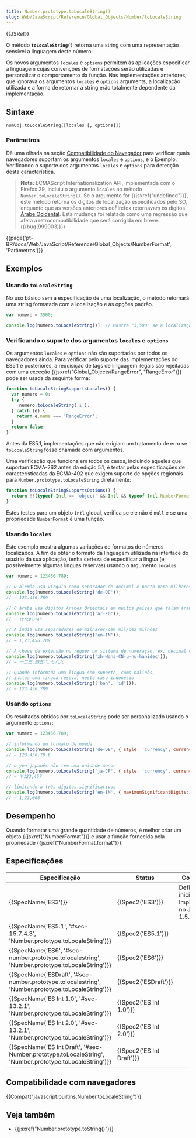 ```yaml
---
title: Number.prototype.toLocaleString()
slug: Web/JavaScript/Reference/Global_Objects/Number/toLocaleString
---
```

{{JSRef}}

O método **`toLocaleString()`** retorna uma string com uma representação sensível a linguagem deste número.

Os novos argumentos `locales` e `options` permitem às aplicações especificar a linguagem cujas convenções de formatações serão utilizadas e personalizar o comportamento da função. Nas implementações anteriores, que ignorava os argumentos `locales` e `options` arguments, a localização utilizada e a forma de retornar a string erão totalmente dependente da implementação.

## Sintaxe

```
numObj.toLocaleString([locales [, options]])
```

### Parâmetros

Dê uma olhada na seção [Compatibilidade do Navegador](#Browser_compatibility) para verificar quais navegadores suportam os argumentos `locales` e `options`, e o Exemplo: Verificando o suporte dos argumentos `locales` e `options` para detecção desta característica.

> **Nota:** ECMAScript Internationalization API, implementada com o Firefox 29, incluiu o argumento `locales` ao método `Number.toLocaleString()`. Se o argumento for {{jsxref("undefined")}}, este método retorna os dígitos de localização especificados pelo SO, enquanto que as versões anteriores doFirefox retornavam os dígitos [Árabe Ocidental](https://en.wikipedia.org/wiki/Arabic_numerals). Esta mudança foi relatada como uma regressão que afeta a retrocompatibilidade que será corrigida em breve. ({{bug(999003)}})

{{page('pt-BR/docs/Web/JavaScript/Reference/Global_Objects/NumberFormat', 'Parâmetros')}}

## Exemplos

### Usando `toLocaleString`

No uso básico sem a especificação de uma localização, o método retornará uma string formatada com a localização e as opções padrão.

```js
var numero = 3500;

console.log(numero.toLocaleString()); // Mostra "3,500" se a localização for U.S. English
```

### Verificando o suporte dos argumentos `locales` e `options`

Os argumentos `locales` e `options` não são suportados por todos os navegadores ainda. Para verificar pelo suporte das implementações do ES5.1 e posteriores, a requisição de tags de linguagem ilegais são rejeitadas com uma exceção {{jsxref("Global_Objects/RangeError", "RangeError")}} pode ser usada da seguinte forma:

```js
function toLocaleStringSupportsLocales() {
  var numero = 0;
  try {
     numero.toLocaleString('i');
  } catch (e) {
    return e.name === 'RangeError';
  }
  return false;
}
```

Antes da ES5.1, implementações que não exigiam um tratamento de erro se `toLocaleString` fosse chamada com argumentos.

Uma verificação que funciona em todos os casos, incluindo aqueles que suportam ECMA-262 antes da edição 5.1, é testar pelas especificações de característicadas da ECMA-402 que exigem suporte de opções regionais para `Number.prototype.toLocaleString` diretamente:

```js
function toLocaleStringSupportsOptions() {
  return !!(typeof Intl == 'object' && Intl && typeof Intl.NumberFormat == 'function');
}
```

Estes testes para um objeto `Intl` global, verifica se ele não é `null` e se uma propriedade `NumberFormat` é uma função.

### Usando `locales`

Este exemplo mostra algumas variações de formatos de números localizados. A fim de obter o formato da linguagem utilizada na interface do usuário da sua aplicação, tenha certeza de especificar a língua (e possivelmente algumas línguas reservas) usando o argumento `locales`:

```js
var numero = 123456.789;

// O alemão usa vírgula como separador de decimal e ponto para milhares
console.log(numero.toLocaleString('de-DE'));
// → 123.456,789

// O árabe usa dígitos Árabes Orientais em muitos países que falam árabe
console.log(numero.toLocaleString('ar-EG'));
// → ١٢٣٤٥٦٫٧٨٩

// A Índia usa separadores de milhares/cem mil/dez milhões
console.log(numero.toLocaleString('en-IN'));
// → 1,23,456.789

// A chave de extensão nu requer um sistema de numeração, ex. decimal chinês
console.log(numero.toLocaleString('zh-Hans-CN-u-nu-hanidec'));
// → 一二三,四五六.七八九

// Quando informada uma língua sem suporte, como balinês,
// inclua uma língua reseva, neste caso indonésio
console.log(numero.toLocaleString(['ban', 'id']));
// → 123.456,789
```

### Usando `options`

Os resultados obtidos por `toLocaleString` pode ser personalizado usando o argumento `options`:

```js
var numero = 123456.789;

// informando um formato de moeda
console.log(numero.toLocaleString('de-DE', { style: 'currency', currency: 'EUR' }));
// → 123.456,79 €

// o yen japonês não tem uma unidade menor
console.log(numero.toLocaleString('ja-JP', { style: 'currency', currency: 'JPY' }))
// → ￥123,457

// limitando a três dígitos significativos
console.log(numero.toLocaleString('en-IN', { maximumSignificantDigits: 3 }));
// → 1,23,000
```

## Desempenho

Quando formatar uma grande quantidade de números, é melhor criar um objeto {{jsxref("NumberFormat")}} e usar a função fornecida pela propriedade {{jsxref("NumberFormat.format")}}.

## Especificações

| Especificação                                                                                                                            | Status                           | Comentário                                         |
| ---------------------------------------------------------------------------------------------------------------------------------------- | -------------------------------- | -------------------------------------------------- |
| {{SpecName('ES3')}}                                                                                                                 | {{Spec2('ES3')}}             | Definição inicial. Implementado no JavaScript 1.5. |
| {{SpecName('ES5.1', '#sec-15.7.4.3', 'Number.prototype.toLocaleString')}}                                         | {{Spec2('ES5.1')}}         |                                                    |
| {{SpecName('ES6', '#sec-number.prototype.tolocalestring', 'Number.prototype.toLocaleString')}}             | {{Spec2('ES6')}}             |                                                    |
| {{SpecName('ESDraft', '#sec-number.prototype.tolocalestring', 'Number.prototype.toLocaleString')}}     | {{Spec2('ESDraft')}}     |                                                    |
| {{SpecName('ES Int 1.0', '#sec-13.2.1', 'Number.prototype.toLocaleString')}}                                     | {{Spec2('ES Int 1.0')}} |                                                    |
| {{SpecName('ES Int 2.0', '#sec-13.2.1', 'Number.prototype.toLocaleString')}}                                     | {{Spec2('ES Int 2.0')}} |                                                    |
| {{SpecName('ES Int Draft', '#sec-Number.prototype.toLocaleString', 'Number.prototype.toLocaleString')}} | {{Spec2('ES Int Draft')}} |                                                    |

## Compatibilidade com navegadores

{{Compat("javascript.builtins.Number.toLocaleString")}}

## Veja também

- {{jsxref("Number.prototype.toString()")}}
